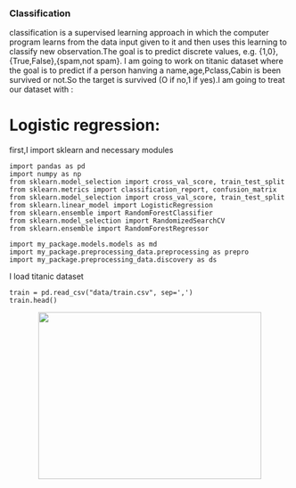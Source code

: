 ### Classification
classification is a supervised learning approach in which the computer program learns from the data input given to it and then
uses this learning to classify new observation.The goal is to predict discrete values, e.g. {1,0},{True,False},{spam,not spam}.
I am going to work on titanic dataset where the goal is to predict if a person hanving a name,age,Pclass,Cabin is been survived
or not.So the target is survived (O if no,1 if yes).I am going to treat our dataset with :
# Logistic regression:
first,I import sklearn and necessary modules
```
import pandas as pd
import numpy as np
from sklearn.model_selection import cross_val_score, train_test_split
from sklearn.metrics import classification_report, confusion_matrix
from sklearn.model_selection import cross_val_score, train_test_split
from sklearn.linear_model import LogisticRegression
from sklearn.ensemble import RandomForestClassifier
from sklearn.model_selection import RandomizedSearchCV
from sklearn.ensemble import RandomForestRegressor

import my_package.models.models as md
import my_package.preprocessing_data.preprocessing as prepro
import my_package.preprocessing_data.discovery as ds
```
I load titanic dataset
```
train = pd.read_csv("data/train.csv", sep=',')
train.head()
```
<p align="center">
  <img src="https://rajoul.github.io/Machine_Learning/image/head.png" width="400" height="300">
</p>
